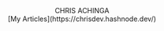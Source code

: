 <div align="center">
  CHRIS ACHINGA
</div>

<div align="center">
  [My Articles](https://chrisdev.hashnode.dev/)
</div>
